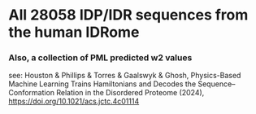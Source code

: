 # All 28058 IDP/IDR sequences from the human IDRome

### Also, a collection of PML predicted w2 values
see: Houston & Phillips & Torres & Gaalswyk & Ghosh, Physics-Based Machine Learning Trains Hamiltonians and Decodes the Sequence–Conformation Relation in the Disordered Proteome (2024), https://doi.org/10.1021/acs.jctc.4c01114
